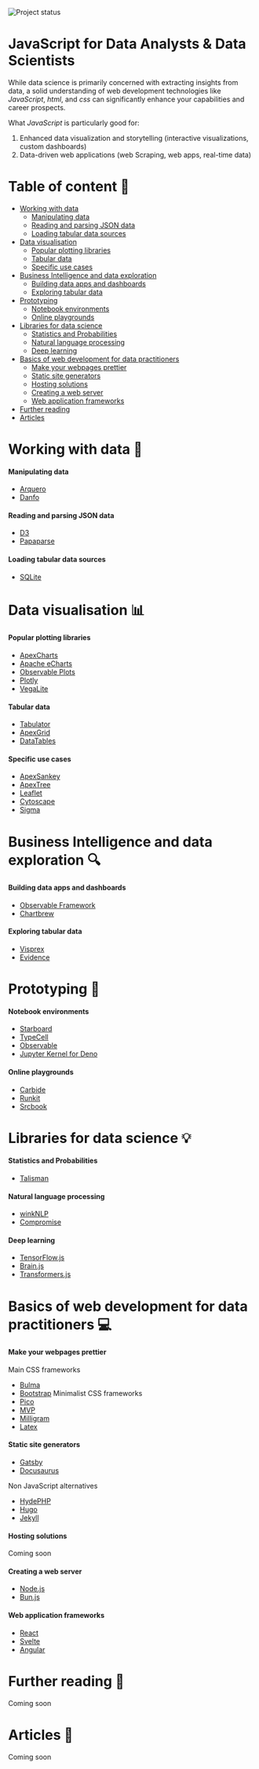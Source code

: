![Project status](https://img.shields.io/badge/version-0.1-green)

# **JavaScript for Data Analysts & Data Scientists**

While data science is primarily concerned with extracting insights from data, a solid understanding of web development technologies like *JavaScript*, *html*, and *css* can significantly enhance your capabilities and career prospects.

What *JavaScript* is particularly good for:

1.  Enhanced data visualization and storytelling (interactive visualizations, custom dashboards)
2.  Data-driven web applications (web Scraping, web apps, real-time data)

# **Table of content** :bookmark_tabs:

* [Working with data](#working-with-data-hammer)
  * [Manipulating data](#manipulating-data)
  * [Reading and parsing JSON data](#reading-and-parsing-json-data)
  * [Loading tabular data sources](#loading-tabular-data-sources)
* [Data visualisation](#data-visualisation-bar_chart)
  * [Popular plotting libraries](#popular-plotting-libraries)
  * [Tabular data](#tabular-data)
  * [Specific use cases](#specific-use-cases)
* [Business Intelligence and data exploration](#business-intelligence-and-data-exploration-mag)
  * [Building data apps and dashboards](#building-data-apps-and-dashboards)
  * [Exploring tabular data](#exploring-tabular-data)
* [Prototyping](#prototyping-notebook)
  * [Notebook environments](#notebook-environments)
  * [Online playgrounds](#online-playgrounds)
* [Libraries for data science](#libraries-for-data-science-bulb)
  * [Statistics and Probabilities](#statistics-and-probabilities)
  * [Natural language processing](#natural-language-processing)
  * [Deep learning](#deep-learning) 
* [Basics of web development for data practitioners](#basics-of-web-development-for-data-practitioners-computer)
  * [Make your webpages prettier](#make-your-webpages-prettier)
  * [Static site generators](#static-site-generators)
  * [Hosting solutions](#hosting-solutions)
  * [Creating a web server](#creating-a-web-server)
  * [Web application frameworks](#web-application-frameworks)
* [Further reading](#further-reading-book)
* [Articles](#articles-pencil)

# **Working with data** :hammer:

#### Manipulating data
* [Arquero](https://github.com/uwdata/arquero)
* [Danfo](https://danfo.jsdata.org/)

#### Reading and parsing JSON data
* [D3](https://d3js.org/)
* [Papaparse](https://www.papaparse.com/)

#### Loading tabular data sources
* [SQLite](https://sql.js.org/#/)

# **Data visualisation** :bar_chart:

#### Popular plotting libraries
* [ApexCharts](https://apexcharts.com/)
* [Apache eCharts](https://echarts.apache.org/en/index.html)
* [Observable Plots](https://observablehq.com/plot/)
* [Plotly](https://plotly.com/javascript/)
* [VegaLite](https://vega.github.io/vega-lite/)

#### Tabular data
* [Tabulator](https://tabulator.info/)
* [ApexGrid](https://apexcharts.com/apexgrid/docs/installation-usage/)
* [DataTables](https://datatables.net/)

#### Specific use cases
* [ApexSankey](https://apexcharts.com/apexsankey/docs/installation-usage/)
* [ApexTree](https://apexcharts.com/apextree/docs/installation-usage/)
* [Leaflet](https://leafletjs.com/)
* [Cytoscape](https://js.cytoscape.org/)
* [Sigma](https://www.sigmajs.org/)

# **Business Intelligence and data exploration** :mag:

#### Building data apps and dashboards
* [Observable Framework](https://observablehq.com/framework/)
* [Chartbrew](https://github.com/chartbrew/chartbrew)

#### Exploring tabular data
* [Visprex](https://github.com/visprex/visprex)
* [Evidence](https://github.com/evidence-dev/evidence)

# **Prototyping** :notebook:

#### Notebook environments
* [Starboard](https://starboard.gg/)
* [TypeCell](https://www.typecell.org/)
* [Observable](https://observablehq.com/)
* [Jupyter Kernel for Deno](https://docs.deno.com/runtime/reference/cli/jupyter/)

#### Online playgrounds
* [Carbide](https://alpha.trycarbide.com/)
* [Runkit](https://runkit.com/home)
* [Srcbook](https://github.com/srcbookdev/srcbook?tab=readme-ov-file)

# **Libraries for data science** :bulb:

#### Statistics and Probabilities
* [Talisman](https://yomguithereal.github.io/talisman/)

#### Natural language processing
* [winkNLP](https://winkjs.org/)
* [Compromise](https://compromise.cool/)

#### Deep learning
* [TensorFlow.js](https://www.tensorflow.org/js)
* [Brain.js](https://brain.js.org/#/)
* [Transformers.js](https://huggingface.co/docs/transformers.js/en/index)

# **Basics of web development for data practitioners** :computer:

#### Make your webpages prettier
Main CSS frameworks
* [Bulma](https://bulma.io/)
* [Bootstrap](https://getbootstrap.com/)
Minimalist CSS frameworks
* [Pico](https://picocss.com/)
* [MVP](https://andybrewer.github.io/mvp/)
* [Milligram](https://milligram.io/)
* [Latex](https://latex.vercel.app/)

#### Static site generators
* [Gatsby](https://www.gatsbyjs.com/)
* [Docusaurus](https://docusaurus.io/)

Non JavaScript alternatives

* [HydePHP](https://hydephp.com/)
* [Hugo](https://gohugo.io/)
* [Jekyll](https://jekyllrb.com/)

#### Hosting solutions
Coming soon

#### Creating a web server
* [Node.js](https://nodejs.org/en)
* [Bun.js](https://bun.sh/)

#### Web application frameworks
* [React](https://react.dev/)
* [Svelte](https://svelte.dev/)
* [Angular](https://angular.dev/)

# Further reading :book:

Coming soon

# **Articles** :pencil:

Coming soon
